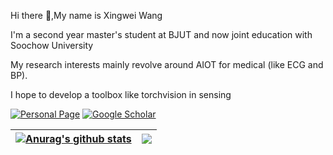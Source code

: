 <!--
**xibrer/xibrer** is a ✨ _special_ ✨ repository because its `README.md` (this file) appears on your GitHub profile.

Here are some ideas to get you started:

- 🔭 I’m currently working on ...
- 🌱 I’m currently learning ...
- 👯 I’m looking to collaborate on ...
- 🤔 I’m looking for help with ...
- 💬 Ask me about ...
- 📫 How to reach me: ...
- 😄 Pronouns: ...
- ⚡ Fun fact: ...
-->
Hi there 👋,My name is Xingwei Wang

I'm a second year master's student at BJUT and now joint education with Soochow University

My research interests mainly revolve around AIOT for medical (like ECG and BP).

I hope to develop a toolbox like torchvision in sensing

[![Personal Page](https://img.shields.io/badge/Personal%20Page-Visit-blueviolet)](https://xibrer.github.io/)
[![Google Scholar](https://img.shields.io/badge/Google%20Scholar-Profile-blue)](https://scholar.google.com/citations?hl=zh-CN&user=NF-6qWUAAAAJ)

| <a href="https://github.com/anuraghazra/github-readme-stats"><img align="center" src="https://github-readme-stats.vercel.app/api?username=xibrer&show_icons=true&theme=merko&hide_border=true" alt="Anurag's github stats" /></a> | <img align="center" src="https://github-readme-stats.vercel.app/api/top-langs/?username=xibrer&layout=compact&theme=merko&hide_border=true" /></a> |
| ------------- | ------------- |

